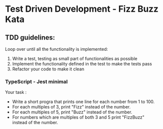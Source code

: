# Test Driven Development - Fizz Buzz Kata 
## TDD guidelines:
Loop over until all the functionality is implemented:
1. Write a test, testing as small part of functionalities as possible
2. Implement the functionality defined in the test to make the tests pass
3. Refactor your code to make it clean
### TypeScript - Jest minimal

Your task :

* Write a short progra that prints one line for each number from 1 to 100.
* For each multiples of 3, print "Fizz" instead of the number.
* For each multiples of 5, print "Buzz" instead of the number.
* For numbers which are multiples of both 3 and 5 print "FizzBuzz" instead of the number.


